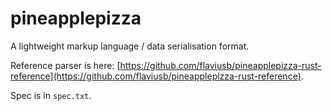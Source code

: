 # pineapplepizza

A lightweight markup language / data serialisation format.

Reference parser is here: [https://github.com/flaviusb/pineapplepizza-rust-reference](https://github.com/flaviusb/pineapplepizza-rust-reference).

Spec is in `spec.txt`.

